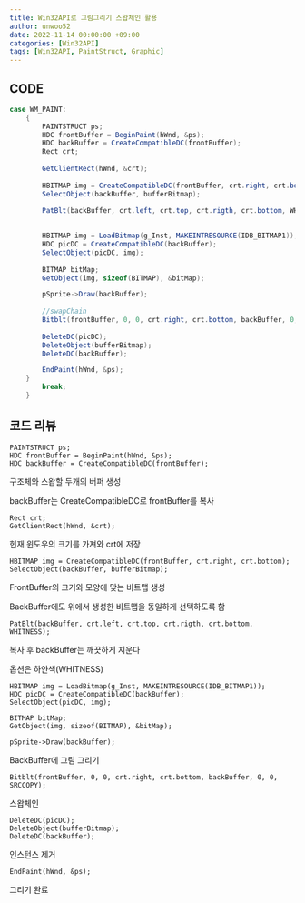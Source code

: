 ```yaml
---
title: Win32API로 그림그리기 스왑체인 활용
author: unwoo52
date: 2022-11-14 00:00:00 +09:00
categories: [Win32API]
tags: [Win32API, PaintStruct, Graphic]
---
```


## CODE

```cs
case WM_PAINT:
	{
		PAINTSTRUCT ps;
		HDC frontBuffer = BeginPaint(hWnd, &ps);
		HDC backBuffer = CreateCompatibleDC(frontBuffer);
        Rect crt;
        
        GetClientRect(hWnd, &crt);
        
		HBITMAP img = CreateCompatibleDC(frontBuffer, crt.right, crt.bottom);
		SelectObject(backBuffer, bufferBitmap);
        
        PatBlt(backBuffer, crt.left, crt.top, crt.rigth, crt.bottom, WHITNESS);
        

		HBITMAP img = LoadBitmap(g_Inst, MAKEINTRESOURCE(IDB_BITMAP1));
		HDC picDC = CreateCompatibleDC(backBuffer);
		SelectObject(picDC, img);
        
		BITMAP bitMap;
		GetObject(img, sizeof(BITMAP), &bitMap);

		pSprite->Draw(backBuffer);
        
        //swapChain
        Bitblt(frontBuffer, 0, 0, crt.right, crt.bottom, backBuffer, 0, 0, SRCCOPY);
        
		DeleteDC(picDC);
        DeleteObject(bufferBitmap);
        DeleteDC(backBuffer);

		EndPaint(hWnd, &ps);
	}
		break;
	}
```

## 코드 리뷰

```
PAINTSTRUCT ps;
HDC frontBuffer = BeginPaint(hWnd, &ps);
HDC backBuffer = CreateCompatibleDC(frontBuffer);
```

구조체와 스왑할 두개의 버퍼 생성

backBuffer는 CreateCompatibleDC로 frontBuffer를 복사

```
Rect crt;
GetClientRect(hWnd, &crt);
```

현재 윈도우의 크기를 가져와 crt에 저장

```
HBITMAP img = CreateCompatibleDC(frontBuffer, crt.right, crt.bottom);
SelectObject(backBuffer, bufferBitmap);
```

FrontBuffer의 크기와 모양에 맞는 비트맵 생성

BackBuffer에도 위에서 생성한 비트맵을 동일하게 선택하도록 함

```
PatBlt(backBuffer, crt.left, crt.top, crt.rigth, crt.bottom, WHITNESS);
```

복사 후 backBuffer는 깨끗하게 지운다

옵션은 하얀색(WHITNESS)


```
HBITMAP img = LoadBitmap(g_Inst, MAKEINTRESOURCE(IDB_BITMAP1));
HDC picDC = CreateCompatibleDC(backBuffer);
SelectObject(picDC, img);

BITMAP bitMap;
GetObject(img, sizeof(BITMAP), &bitMap);

pSprite->Draw(backBuffer);
```
BackBuffer에 그림 그리기

```
Bitblt(frontBuffer, 0, 0, crt.right, crt.bottom, backBuffer, 0, 0, SRCCOPY);
```
스왑체인

```
DeleteDC(picDC);
DeleteObject(bufferBitmap);
DeleteDC(backBuffer);
```
인스턴스 제거

```
EndPaint(hWnd, &ps);
```

그리기 완료

